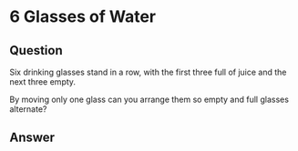 # 6 Glasses of Water

## Question

Six drinking glasses stand in a row, with the first three full of juice and the next three empty.

By moving only one glass can you arrange them so empty and full glasses alternate?

## Answer